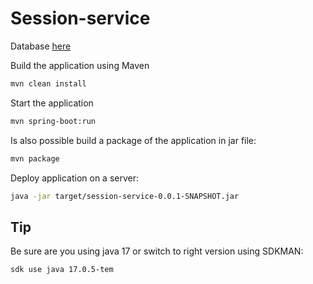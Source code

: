 # Session-service

Database [here](https://github.com/ingegneria-sistemi-distribuiti-2023/session-db)

Build the application using Maven

```bash
mvn clean install
```

Start the application

```bash
mvn spring-boot:run
```

Is also possible build a package of the application in jar file:

```bash
mvn package
```

Deploy application on a server:

```bash
java -jar target/session-service-0.0.1-SNAPSHOT.jar
```

## Tip

Be sure are you using java 17 or switch to right version using SDKMAN: 

```bash
sdk use java 17.0.5-tem
```
